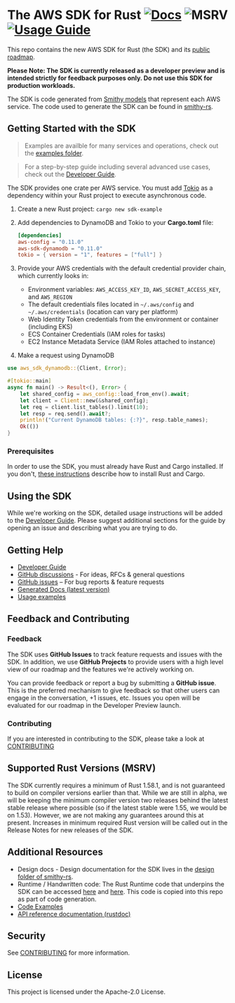 <!--
IMPORTANT:
This README file is auto-generated by the build system in awslabs/smithy-rs.
To update it, edit the `aws/SDK_README.md.hb` Handlebars template in that repository.
-->

# The AWS SDK for Rust [![Docs](https://img.shields.io/badge/docs-v0.11.0-blue)](https://awslabs.github.io/aws-sdk-rust/) ![MSRV](https://img.shields.io/badge/msrv-1.58.1-red) [![Usage Guide](https://img.shields.io/badge/Developer_Guide-blue)](https://docs.aws.amazon.com/sdk-for-rust/latest/dg/welcome.html)

This repo contains the new AWS SDK for Rust (the SDK) and its [public roadmap](https://github.com/awslabs/aws-sdk-rust/projects/1).

**Please Note: The SDK is currently released as a developer preview and is intended strictly for feedback purposes only. Do not use this SDK for production workloads.**

The SDK is code generated from [Smithy models](https://awslabs.github.io/smithy/) that represent each AWS service. The code used to generate the SDK can be found in [smithy-rs](https://github.com/awslabs/smithy-rs).

## Getting Started with the SDK

> Examples are availble for many services and operations, check out the [examples folder](https://github.com/awslabs/aws-sdk-rust/tree/main/examples).

> For a step-by-step guide including several advanced use cases, check out the [Developer Guide](https://docs.aws.amazon.com/sdk-for-rust/latest/dg/welcome.html).

The SDK provides one crate per AWS service. You must add [Tokio](https://crates.io/crates/tokio) as a dependency within your Rust project to execute asynchronous code.

1. Create a new Rust project: `cargo new sdk-example`
2. Add dependencies to DynamoDB and Tokio to your **Cargo.toml** file:

    ```toml
    [dependencies]
    aws-config = "0.11.0"
    aws-sdk-dynamodb = "0.11.0"
    tokio = { version = "1", features = ["full"] }
    ```

3. Provide your AWS credentials with the default credential provider chain, which currently looks in:
   - Environment variables: `AWS_ACCESS_KEY_ID`, `AWS_SECRET_ACCESS_KEY`, and `AWS_REGION`
   - The default credentials files located in `~/.aws/config` and `~/.aws/credentials` (location can vary per platform)
   - Web Identity Token credentials from the environment or container (including EKS)
   - ECS Container Credentials (IAM roles for tasks)
   - EC2 Instance Metadata Service (IAM Roles attached to instance)

4. Make a request using DynamoDB

```rust
use aws_sdk_dynamodb::{Client, Error};

#[tokio::main]
async fn main() -> Result<(), Error> {
    let shared_config = aws_config::load_from_env().await;
    let client = Client::new(&shared_config);
    let req = client.list_tables().limit(10);
    let resp = req.send().await?;
    println!("Current DynamoDB tables: {:?}", resp.table_names);
    Ok(())
}
```

### Prerequisites

In order to use the SDK, you must already have Rust and Cargo installed. If you don't, [these instructions](https://doc.rust-lang.org/book/ch01-01-installation.html) describe how to install Rust and Cargo.

## Using the SDK

While we're working on the SDK, detailed usage instructions will be added to the [Developer Guide](https://docs.aws.amazon.com/sdk-for-rust/latest/dg/welcome.html). Please suggest additional sections for the guide by opening an issue and describing what you are trying to do.

## Getting Help
* [Developer Guide](https://docs.aws.amazon.com/sdk-for-rust/latest/dg/welcome.html)
* [GitHub discussions](https://github.com/awslabs/aws-sdk-rust/discussions) - For ideas, RFCs & general questions
* [GitHub issues](https://github.com/awslabs/aws-sdk-rust/issues/new/choose) – For bug reports & feature requests
* [Generated Docs (latest version)](https://awslabs.github.io/aws-sdk-rust/)
* [Usage examples](./examples)

## Feedback and Contributing

### Feedback

The SDK uses **GitHub Issues** to track feature requests and issues with the SDK. In addition, we use **GitHub Projects** to provide users with a high level view of our roadmap and the features we're actively working on.

You can provide feedback or report a bug  by submitting a **GitHub issue**. This is the preferred mechanism to give feedback so that other users can engage in the conversation, +1 issues, etc. Issues you open will be evaluated for our roadmap in the Developer Preview launch.

### Contributing

If you are interested in contributing to the SDK, please take a look at [CONTRIBUTING](CONTRIBUTING.md)

## Supported Rust Versions (MSRV)

The SDK currently requires a minimum of Rust 1.58.1, and is not guaranteed to build on compiler versions earlier than that. While we are still in alpha, we will be keeping the minimum compiler version two releases behind the latest stable release where possible (so if the latest stable were 1.55, we would be on 1.53). However, we are not making any guarantees around this at present. Increases in minimum required Rust version will be called out in the Release Notes for new releases of the SDK.

## Additional Resources

- Design docs - Design documentation for the SDK lives in the [design folder of smithy-rs](https://github.com/awslabs/smithy-rs/tree/main/design).
- Runtime / Handwritten code: The Rust Runtime code that underpins the SDK can be accessed [here](https://github.com/awslabs/smithy-rs/tree/main/rust-runtime) and [here](https://github.com/awslabs/smithy-rs/tree/main/aws/rust-runtime). This code is copied into this repo as part of code generation.
- [Code Examples](https://github.com/awslabs/aws-sdk-rust/tree/main/examples)
- [API reference documentation (rustdoc)](https://awslabs.github.io/aws-sdk-rust/)

## Security

See [CONTRIBUTING](CONTRIBUTING.md#security-issue-notifications) for more information.

## License

This project is licensed under the Apache-2.0 License.
